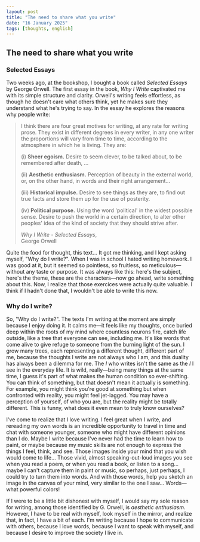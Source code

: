 ```yaml
---
layout: post
title: "The need to share what you write"
date: "16 January 2025"
tags: [thoughts, english]
---
```


## The need to share what you write
### Selected Essays
Two weeks ago, at the bookshop, I bought a book called *Selected Essays* by George Orwell. The first essay in the book, *Why I Write* captivated me with its simple structure and clarity. Orwell's writing feels effortless, as though he doesn't care what others think, yet he makes sure they understand what he's trying to say. 
In the essay he explores the reasons why people write:

<div class="book-citation">
    <blockquote>
        <p>I think there are four great motives for writing, at any rate for writing prose. They exist in different degrees in every writer, in any one writer the proportions will vary from time to time, according to the atmosphere in which he is living. They are:</p>
        <p>
        (i) <b>Sheer egoism.</b> Desire to seem clever, to be talked about, to be remembered after death, ...</p>
        <p>
        (ii) <b>Aesthetic enthusiasm.</b> Perception of beauty in the external world, or, on the other hand, in words and their right arrangement...
        </p>
        <p>
        (iii) <b>Historical impulse.</b> Desire to see things as they are, to find out true facts and store them up for the use of posterity.
        </p>
        <p>
        (iv) <b>Political purpose.</b> Using the word 'political' in the widest possible sense. Desire to push the world in a certain direction, to alter other peoples' idea of the kind of society that they should strive after.
        </p>
        <footer><cite>Why I Write - Selected Essays</cite>, <br>George Orwell</footer>
    </blockquote>
</div>

Quite the food for thought, this text... It got me thinking, and I kept asking myself, "Why do I write?". When I was in school I hated writing homework. I was good at it, but it seemed so pointless, so fruitless, so meticulous—without any taste or purpose. It was always like this: here's the subject, here's the theme, these are the characters—now go ahead, write something about this. 
Now, I realize that those exercices were actually quite valuable. I think if I hadn't done that, I wouldn't be able to write this now.

### Why do I write?
So, "Why do I write?". The texts I'm writing at the moment are simply because I enjoy doing it. It calms me—it feels like my thoughts, once buried deep within the roots of my mind where countless neurons fire, catch life outside, like a tree that everyone can see, including me. It's like words that come alive to give refuge to someone from the burning light of the sun. I grow many trees, each representing a different thought, different part of me, because the thoughts I write are not always who I am, and this duality has always been a dilemma for me. The *I* who writes isn't the same as the *I* I see in the everyday life. It is wild, really—being many things at the same time, I guess it's part of what makes the human condition so ever-shifting. You can think of something, but that doesn't mean it actually is something. For example, you might think you're good at something but when confronted with reality, you might feel jet-lagged. You may have a perception of yourself, of who you are, but the reality might be totally different. This is funny, what does it even mean to truly know ourselves?

I've come to realize that I love writing. I feel great when I write, and rereading my own words is an incredible opportunity to travel in time and chat with someone younger, someone who might have different opinions than I do. Maybe I write because I've never had the time to learn how to paint, or maybe because my music skills are not enough to express the things I feel, think, and see. Those images inside your mind that you wish would come to life... Those vivid, almost speaking-out-loud images you see when you read a poem, or when you read a book, or listen to a song... maybe I can't capture them in paint or music, so perhaps, just perhaps, I could try to turn them into words. And with those words, help you sketch an image in the canvas of your mind, very similar to the one I saw... Words—what powerful colors!

If I were to be a little bit dishonest with myself, I would say my sole reason for writing, among those identified by G. Orwell, is *aesthetic enthusiasm*. However, I have to be real with myself, look myself in the mirror, and realize that, in fact, I have a bit of each. I'm writing because I hope to communicate with others, because I love words, because I want to speak with myself, and because I desire to improve the society I live in.

